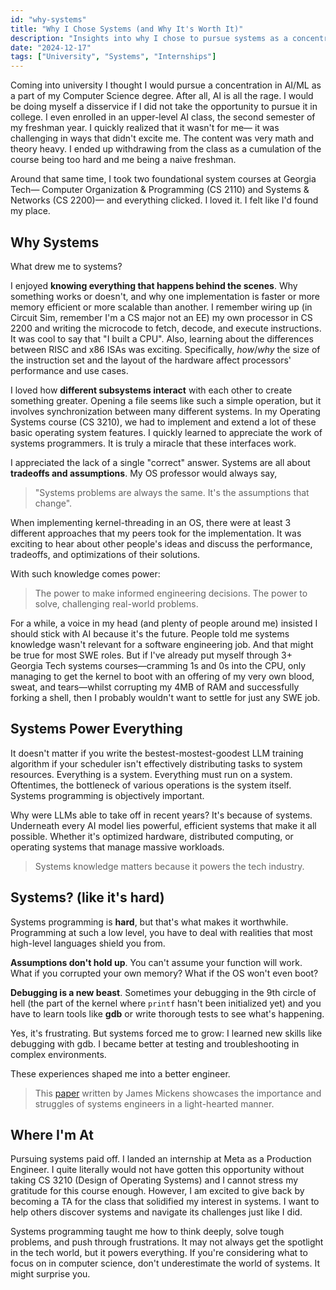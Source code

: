 ```yaml
---
id: "why-systems"
title: "Why I Chose Systems (and Why It's Worth It)"
description: "Insights into why I chose to pursue systems as a concentration for my CS degree."
date: "2024-12-17"
tags: ["University", "Systems", "Internships"]
---
```


Coming into university I thought I would pursue a concentration in AI/ML as a part of my Computer Science degree. After all, AI is all the rage. I would be doing myself a disservice if I did not take the opportunity to pursue it in college. I even enrolled in an upper-level AI class, the second semester of my freshman year. I quickly realized that it wasn't for me— it was challenging in ways that didn't excite me. The content was very math and theory heavy. I ended up withdrawing from the class as a cumulation of the course being too hard and me being a naive freshman.

Around that same time, I took two foundational system courses at Georgia Tech— Computer Organization & Programming (CS 2110) and Systems & Networks (CS 2200)— and everything clicked. I loved it. I felt like I'd found my place.
## Why Systems
What drew me to systems?

I enjoyed **knowing everything that happens behind the scenes**. Why something works or doesn't, and why one implementation is faster or more memory efficient or more scalable than another. I remember wiring up (in Circuit Sim, remember I'm a CS major not an EE) my own processor in CS 2200 and writing the microcode to fetch, decode, and execute instructions. It was cool to say that "I built a CPU". Also, learning about the differences between RISC and x86 ISAs was exciting. Specifically, *how*/*why* the size of the instruction set and the layout of the hardware affect processors' performance and use cases.

I loved how **different subsystems interact** with each other to create something greater. Opening a file seems like such a simple operation, but it involves synchronization between many different systems. In my Operating Systems course (CS 3210), we had to implement and extend a lot of these basic operating system features. I quickly learned to appreciate the work of systems programmers. It is truly a miracle that these interfaces work.

I appreciated the lack of a single "correct" answer. Systems are all about **tradeoffs and assumptions**. My OS professor would always say, 

> "Systems problems are always the same. It's the assumptions that change".

When implementing kernel-threading in an OS, there were at least 3 different approaches that my peers took for the implementation. It was exciting to hear about other people's ideas and discuss the performance, tradeoffs, and optimizations of their solutions.

With such knowledge comes power:

> The power to make informed engineering decisions.
> The power to solve, challenging real-world problems.

For a while, a voice in my head (and plenty of people around me) insisted I should stick with AI because it's the future. People told me systems knowledge wasn't relevant for a software engineering job. And that might be true for most SWE roles. But if I've already put myself through 3+ Georgia Tech systems courses—cramming 1s and 0s into the CPU, only managing to get the kernel to boot with an offering of my very own blood, sweat, and tears—whilst corrupting my 4MB of RAM and successfully forking a shell, then I probably wouldn't want to settle for just any SWE job.
## Systems Power Everything
It doesn't matter if you write the bestest-mostest-goodest LLM training algorithm if your scheduler isn't effectively distributing tasks to system resources. Everything is a system. Everything must run on a system. Oftentimes, the bottleneck of various operations is the system itself. Systems programming is objectively important.

Why were LLMs able to take off in recent years? It's because of systems. Underneath every AI model lies powerful, efficient systems that make it all possible. Whether it's optimized hardware, distributed computing, or operating systems that manage massive workloads.

>Systems knowledge matters because it powers the tech industry.
## Systems? (like it's hard)
Systems programming is **hard**, but that's what makes it worthwhile. Programming at such a low level, you have to deal with realities that most high-level languages shield you from. 

**Assumptions don't hold up**. You can't assume your function will work. What if you corrupted your own memory? What if the OS won't even boot?

**Debugging is a new beast**. Sometimes your debugging in the 9th circle of hell (the part of the kernel where `printf` hasn't been initialized yet) and you have to learn tools like **gdb** or write thorough tests to see what's happening.

Yes, it's frustrating. But systems forced me to grow:
I learned new skills like debugging with gdb.
I became better at testing and troubleshooting in complex environments. 

These experiences shaped me into a better engineer.

> This [paper](https://www.usenix.org/system/files/1311_05-08_mickens.pdf) written by James Mickens showcases the importance and struggles of systems engineers in a light-hearted manner.

## Where I'm At
Pursuing systems paid off. I landed an internship at Meta as a Production Engineer. I quite literally would not have gotten this opportunity without taking CS 3210 (Design of Operating Systems) and I cannot stress my gratitude for this course enough. However, I am excited to give back by becoming a TA for the class that solidified my interest in systems. I want to help others discover systems and navigate its challenges just like I did. 

Systems programming taught me how to think deeply, solve tough problems, and push through frustrations. It may not always get the spotlight in the tech world, but it powers everything. If you're considering what to focus on in computer science, don't underestimate the world of systems. It might surprise you.
